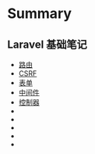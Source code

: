 # Summary

## Laravel 基础笔记

* [路由](路由.md)
* [CSRF](csrf.md)
* [表单](表单.md)
* [中间件](中间件.md)
* [控制器](控制器.md)
* [](.md)
* [](.md)
* [](.md)
* [](.md)
* [](.md)



